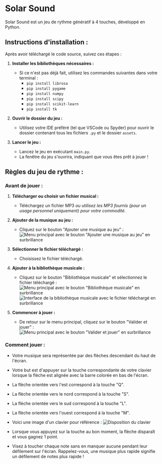 # Solar Sound

Solar Sound est un jeu de rythme génératif à 4 touches, développé en Python.

## Instructions d'installation :

Après avoir téléchargé le code source, suivez ces étapes :

1. **Installer les bibliothèques nécessaires :**
   - Si ce n'est pas déjà fait, utilisez les commandes suivantes dans votre terminal :
     - `pip install librosa`
     - `pip install pygame`
     - `pip install numpy`
     - `pip install scipy`
     - `pip install scikit-learn`
     - `pip install tk`

2. **Ouvrir le dossier du jeu :**
   - Utilisez votre IDE préféré (tel que VSCode ou Spyder) pour ouvrir le dossier contenant tous les fichiers `.py` et le dossier `assets`.

3. **Lancer le jeu :**
   - Lancez le jeu en exécutant `main.py`.
   - La fenêtre du jeu s'ouvrira, indiquant que vous êtes prêt à jouer !

## Règles du jeu de rythme :

### Avant de jouer :
1. **Télécharger ou choisir un fichier musical :**
   - Téléchargez un fichier MP3 *ou utilisez les MP3 fournis (pour un usage personnel uniquement) pour votre commodité.*

2. **Ajouter de la musique au jeu :**
   - Cliquez sur le bouton "Ajouter une musique au jeu" :
   ![Menu principal avec le bouton "Ajouter une musique au jeu" en surbrillance](image1.png)
   
3. **Sélectionner le fichier téléchargé :**
   - Choisissez le fichier téléchargé.

4. **Ajouter à la bibliothèque musicale :**
   - Cliquez sur le bouton "Bibliothèque musicale" et sélectionnez le fichier téléchargé :
   ![Menu principal avec le bouton "Bibliothèque musicale" en surbrillance](image2.png)
   ![Interface de la bibliothèque musicale avec le fichier téléchargé en surbrillance](image3.png)

5. **Commencer à jouer :**
   - De retour sur le menu principal, cliquez sur le bouton "Valider et jouer" :
   ![Menu principal avec le bouton "Valider et jouer" en surbrillance](image4.png)

### Comment jouer :
- Votre musique sera représentée par des flèches descendant du haut de l'écran.
- Votre but est d'appuyer sur la touche correspondante de votre clavier lorsque la flèche est alignée avec la barre colorée en bas de l'écran.
- La flèche orientée vers l'est correspond à la touche "Q".
- La flèche orientée vers le nord correspond à la touche "S".
- La flèche orientée vers le sud correspond à la touche "L".
- La flèche orientée vers l'ouest correspond à la touche "M".
- Voici une image d'un clavier pour référence :
  ![Disposition du clavier](keyboard_image.png)
  
- Lorsque vous appuyez sur la touche au bon moment, la flèche disparaît et vous gagnez 1 point.
- Visez à toucher chaque note sans en manquer aucune pendant leur défilement sur l'écran. Rappelez-vous, une musique plus rapide signifie un défilement de notes plus rapide !
